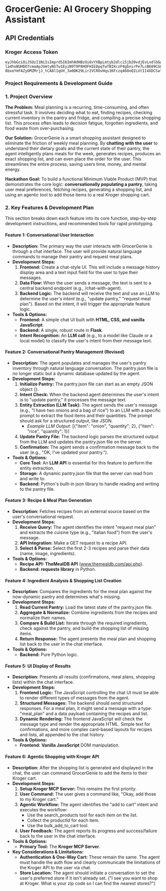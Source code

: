 # GrocerGenie: AI Grocery Shopping Assistant

## API Credentials

### Kroger Access Token
```
eyJhbGciOiJSUzI1NiIsImprdSI6Imh0dHBzOi8vYXBpLmtyb2dlci5jb20vdjEvLndlbGwta25vd24vandrcy5qc29uIiwia2lkIjoiWjRGZDNtc2tJSDg4aXJ0N0xCNWM2Zz09IiwidHlwIjoiSldUIn0.eyJhdWQiOiJhaWNhbXAtYmJjNjc1ZDYiLCJleHAiOjE3NTExNDIyOTUsImlhdCI6MTc1MTE0MDQ5MCwiaXNzIjoiYXBpLmtyb2dlci5jb20iLCJzdWIiOiI1MzgxZDNiMi1mM2JkLTU2NDYtYWI0Zi05YzZmNDUwNjg2NWQiLCJzY29wZSI6InByb2R1Y3QuY29tcGFjdCIsImF1dGhBdCI6MTc1MTE0MDQ5NTQ0MDgyMzk2NCwiYXpwIjoiYWljYW1wLWJiYzY3NWQ2In0.FPrEA7NBTTy_jgLK0xrB-la4hoBUHDO7cmaApJUmtyNSTw1EyiN9T9P8HOFHIE8pqTwTBIKczP4gbnirPe7LcB689CGO68I8TXUP0QTxFQGZNDnAcrUiQKPySo1484OXZO34OtiRN9KXrNfVXUdVQ5-8bxeYmFAZyOMZMrjJ_tCA8lIqUX_3a0DK29Lir2VCROvHqs1KFczq460oQILUtII4XDCSalGpYLY2EU2nNwNzJIV4yr8EjDIlH9gZoPkE4OoQQPNMCWHdNYwWetZ87IFcST7YEOpSu6bZtSMW8I6RSLcWDiegW22RfpcRJzqZ_cSLS2ybZad1iC04Ricm4Q
```

### Project Requirements & Development Guide

### 1\. Project Overview

**The Problem:** Meal planning is a recurring, time-consuming, and often stressful task. It involves deciding what to eat, finding recipes, checking current inventory in the pantry and fridge, and compiling a precise shopping list. This process often leads to decision fatigue, forgotten ingredients, and food waste from over-purchasing.

**Our Solution:** GrocerGenie is a smart shopping assistant designed to eliminate the friction of weekly meal planning. By **chatting with the user** to understand their dietary goals and the current state of their pantry, the agent intelligently plans meals for the week, generates recipes, produces an exact shopping list, and can even place the order for the user. This streamlines the entire process, saving users time, money, and mental energy.

**Hackathon Goal:** To build a functional Minimum Viable Product (MVP) that demonstrates the core logic: **conversationally populating a pantry**, taking user meal preferences, fetching recipes, generating a shopping list, and using an agentic tool to add those items to a real Kroger shopping cart.

### 2\. Key Features & Development Plan

This section breaks down each feature into its core function, step-by-step development instructions, and recommended tools for rapid prototyping.

#### Feature 1: Conversational User Interaction

* **Description:** The primary way the user interacts with GrocerGenie is through a chat interface. The user will provide natural language commands to manage their pantry and request meal plans.  
* **Development Steps:**  
  1. **Frontend:** Create a chat-style UI. This will include a message history display area and a text input field for the user to type their messages.  
  2. **Data Flow:** When the user sends a message, the text is sent to a central backend endpoint (e.g., /chat-with-agent).  
  3. **Backend Logic:** The backend will receive the text and use an LLM to determine the user's *intent* (e.g., "update pantry," "request meal plan"). Based on the intent, it will trigger the appropriate feature logic.  
* **Tools & Options:**  
  * **Frontend:** A simple chat UI built with **HTML, CSS, and vanilla JavaScript**.  
  * **Backend:** A single, robust route in **Flask**.  
  * **Intent Recognition:** An **LLM call** (e.g., to a model like Claude or a local model) to classify the user's intent from their message text.

#### Feature 2: Conversational Pantry Management (Revised)

* **Description:** The agent populates and manages the user's pantry inventory through natural language conversation. The pantry.json file is no longer static but a dynamic database updated by the agent.  
* **Development Steps:**  
  1. **Initialize Pantry:** The pantry.json file can start as an empty JSON object {}.  
  2. **Intent Check:** When the backend agent determines the user's intent is to "update pantry," it processes the message text.  
  3. **Entity Extraction (LLM Task):** The agent sends the user's message (e.g., "I have two onions and a bag of rice") to an LLM with a specific prompt to extract the food items and their quantities. The prompt should ask for a structured output, like JSON.  
     * *Example LLM Output:* \[{"item": "onion", "quantity": 2}, {"item": "rice", "quantity": 1}\]  
  4. **Update Pantry File:** The backend logic parses the structured output from the LLM and updates the pantry.json file on the server.  
  5. **Confirmation:** The agent sends a confirmation message back to the user (e.g., "OK, I've updated your pantry.").  
* **Tools & Options:**  
  * **Core Tool:** An **LLM API** is essential for this feature to perform the entity extraction.  
  * **Storage:** A dynamic pantry.json file that the server can read from and write to.  
  * **Backend:** Python's built-in json library to handle reading and writing to the pantry file.

#### Feature 3: Recipe & Meal Plan Generation

* **Description:** Fetches recipes from an external source based on the user's conversational request.  
* **Development Steps:**  
  1. **Receive Query:** The agent identifies the intent "request meal plan" and extracts the cuisine type (e.g., "italian food") from the user's message.  
  2. **API Integration:** Make a GET request to a recipe API.  
  3. **Select & Parse:** Select the first 2-3 recipes and parse their data (name, image, ingredients).  
* **Tools & Options:**  
  * **Recipe API:** **TheMealDB API** (www.themealdb.com/api.php).  
  * **Backend:** **requests library** in Python.

#### Feature 4: Ingredient Analysis & Shopping List Creation

* **Description:** Compares the ingredients for the meal plan against the now-dynamic pantry and determines what's missing.  
* **Development Steps:**  
  1. **Read Current Pantry:** Load the latest state of the pantry.json file.  
  2. **Aggregate & Normalize:** Combine ingredients from the recipes and normalize their names.  
  3. **Compare & Build List:** Iterate through the required ingredients, check against the pantry, and build the shopping list of missing items.  
  4. **Return Response:** The agent presents the meal plan and shopping list back to the user in the chat interface.  
* **Tools & Options:**  
  * **Backend:** Pure Python logic.

#### Feature 5: UI Display of Results

* **Description:** Presents all results (confirmations, meal plans, shopping lists) within the chat interface.  
* **Development Steps:**  
  1. **Frontend Logic:** The JavaScript controlling the chat UI must be able to render different types of messages from the agent.  
  2. **Structured Messages:** The backend should send structured responses. For a meal plan, it might send a message with a type: "meal\_plan" and a data payload containing the recipes and list.  
  3. **Dynamic Rendering:** The frontend JavaScript will check the message type and render the appropriate HTML. Simple text for confirmations, and more complex card-based layouts for recipes and lists, all appended to the chat history.  
* **Tools & Options:**  
  * **Frontend:** **Vanilla JavaScript** DOM manipulation.

#### Feature 6: Agentic Shopping with Kroger API

* **Description:** After the shopping list is generated and displayed in the chat, the user can command GrocerGenie to add the items to their Kroger cart.  
* **Development Steps:**  
  1. **Setup Kroger MCP Server:** This remains the first priority.  
  2. **User Command:** The user gives a command like, "Okay, add those to my Kroger cart."  
  3. **Agentic Workflow:** The agent identifies the "add to cart" intent and executes the workflow:  
     * Use the search\_products tool for each item on the list.  
     * Collect the productId for each item.  
     * Use the bulk\_add\_to\_cart tool.  
  4. **User Feedback:** The agent reports its progress and success/failure back to the user in the chat interface.  
* **Tools & Options:**  
  * **Primary Tool:** The **Kroger MCP Server**.  
* **Key Considerations & Limitations:**  
  * **Authentication & One-Way Cart:** These remain the same. The agent must handle the auth flow and clearly communicate the limitations of the Kroger API to the user via chat.  
  * **Store Location:** The agent should initiate a conversation to set the user's preferred store if it isn't already set. ("I see you want to shop at Kroger. What is your zip code so I can find the nearest stores?")
